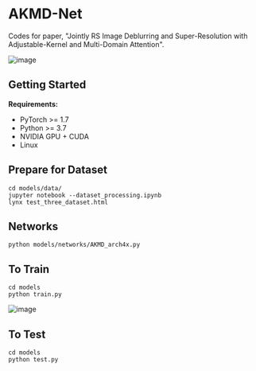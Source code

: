 AKMD-Net
=====
Codes for paper, "Jointly RS Image Deblurring and Super-Resolution
with Adjustable-Kernel and Multi-Domain Attention".

![image](https://github.com/user-attachments/assets/26b24658-94b5-4769-baf5-de35e978f792)


Getting Started
----
**Requirements:**
* PyTorch >= 1.7
* Python >= 3.7
* NVIDIA GPU + CUDA
* Linux
  
Prepare for Dataset
-----
```
cd models/data/
jupyter notebook --dataset_processing.ipynb
lynx test_three_dataset.html
```

Networks
-----
```
python models/networks/AKMD_arch4x.py
```

To Train
-----
```
cd models
python train.py
```
![image](https://github.com/user-attachments/assets/7bf4c420-8633-41ed-bed5-934e301b14ac)

To Test
-----
```
cd models
python test.py
```

